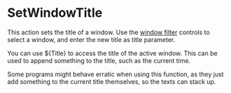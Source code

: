 # SetWindowTitle #
This action sets the title of a window. Use the [window filter](docsGenericWindowFilter.md) controls to select a window, and enter the new title as title parameter.

You can use ${Title} to access the title of the active window. This can be used to append something to the title, such as the current time.

Some programs might behave erratic when using this function, as they just add something to the current title themselves, so the texts can stack up.